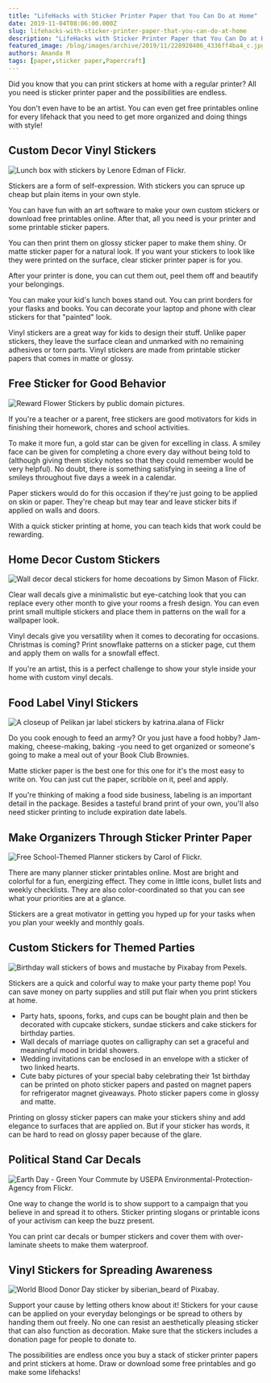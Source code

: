 ```yaml
---
title: "LifeHacks with Sticker Printer Paper that You Can Do at Home"
date: 2019-11-04T08:06:00.000Z
slug: lifehacks-with-sticker-printer-paper-that-you-can-do-at-home
description: "LifeHacks with Sticker Printer Paper that You Can Do at Home"
featured_image: /blog/images/archive/2019/11/228920406_4336ff4ba4_c.jpg
authors: Amanda M
tags: [paper,sticker paper,Papercraft]
---
```


Did you know that you can print stickers at home with a regular printer? All you need is sticker printer paper and the possibilities are endless.

You don't even have to be an artist. You can even get free printables online for every lifehack that you need to get more organized and doing things with style!

## Custom Decor Vinyl Stickers

![Lunch box with stickers by Lenore Edman of Flickr.](/blog/images/tin-box-storage.png "Lunch box with stickers by Lenore Edman of Flickr.")


Stickers are a form of self-expression. With stickers you can spruce up cheap but plain items in your own style.

You can have fun with an art software to make your own custom stickers or download free printables online. After that, all you need is your printer and some printable sticker papers.

You can then print them on glossy sticker paper to make them shiny. Or matte sticker paper for a natural look. If you want your stickers to look like they were printed on the surface, clear sticker printer paper is for you.

After your printer is done, you can cut them out, peel them off and beautify your belongings.

You can make your kid's lunch boxes stand out. You can print borders for your flasks and books. You can decorate your laptop and phone with clear stickers for that "painted" look.

Vinyl stickers are a great way for kids to design their stuff. Unlike paper stickers, they leave the surface clean and unmarked with no remaining adhesives or torn parts. Vinyl stickers are made from printable sticker papers that comes in matte or glossy.

## Free Sticker for Good Behavior

![Reward Flower Stickers by public domain pictures.](/blog/images/flowers-sticker-label.png "Reward Flower Stickers by public domain pictures.")


If you're a teacher or a parent, free stickers are good motivators for kids in finishing their homework, chores and school activities.

To make it more fun, a gold star can be given for excelling in class. A smiley face can be given for completing a chore every day without being told to (although giving them sticky notes so that they could remember would be very helpful). No doubt, there is something satisfying in seeing a line of smileys throughout five days a week in a calendar.

Paper stickers would do for this occasion if they're just going to be applied on skin or paper. They're cheap but may tear and leave sticker bits if applied on walls and doors.

With a quick sticker printing at home, you can teach kids that work could be rewarding.

## Home Decor Custom Stickers

![Wall decor decal stickers for home decoations by Simon Mason of Flickr.](/blog/images/flower-decals-living-room.png "Wall decor decal stickers for home decoations by Simon Mason of Flickr.")


Clear wall decals give a minimalistic but eye-catching look that you can replace every other month to give your rooms a fresh design. You can even print small multiple stickers and place them in patterns on the wall for a wallpaper look.

Vinyl decals give you versatility when it comes to decorating for occasions. Christmas is coming? Print snowflake patterns on a sticker page, cut them and apply them on walls for a snowfall effect.

If you're an artist, this is a perfect challenge to show your style inside your home with custom vinyl decals.

## Food Label Vinyl Stickers

![A closeup of Pelikan jar label stickers by katrina.alana of Flickr](/blog/images/small-sticker-labeling.png "A closeup of Pelikan jar label stickers by katrina.alana of Flickr")


Do you cook enough to feed an army? Or you just have a food hobby? Jam-making, cheese-making, baking -you need to get organized or someone's going to make a meal out of your Book Club Brownies.

Matte sticker paper is the best one for this one for it's the most easy to write on. You can just cut the paper, scribble on it, peel and apply.

If you're thinking of making a food side business, labeling is an important detail in the package. Besides a tasteful brand print of your own, you'll also need sticker printing to include expiration date labels.

## Make Organizers Through Sticker Printer Paper

![Free School-Themed Planner stickers by Carol of Flickr.](/blog/images/journaling-stickers.png "Free School-Themed Planner stickers by Carol of Flickr.")


There are many planner sticker printables online. Most are bright and colorful for a fun, energizing effect. They come in little icons, bullet lists and weekly checklists. They are also color-coordinated so that you can see what your priorities are at a glance.

Stickers are a great motivator in getting you hyped up for your tasks when you plan your weekly and monthly goals.

## Custom Stickers for Themed Parties

![Birthday wall stickers of bows and mustache by Pixabay from Pexels.](/blog/images/black-gold-chevron-party-decor.png "Birthday wall stickers of bows and mustache by Pixabay from Pexels. ")

Stickers are a quick and colorful way to make your party theme pop! You can save money on party supplies and still put flair when you print stickers at home.
* Party hats, spoons, forks, and cups can be bought plain and then be decorated with cupcake stickers, sundae stickers and cake stickers for birthday parties.
* Wall decals of marriage quotes on calligraphy can set a graceful and meaningful mood in bridal showers.
* Wedding invitations can be enclosed in an envelope with a sticker of two linked hearts.
* Cute baby pictures of your special baby celebrating their 1st birthday can be printed on photo sticker papers and pasted on magnet papers for refrigerator magnet giveaways. Photo sticker papers come in glossy and matte.

Printing on glossy sticker papers can make your stickers shiny and add elegance to surfaces that are applied on. But if your sticker has words, it can be hard to read on glossy paper because of the glare.

## Political Stand Car Decals

![Earth Day - Green Your Commute by USEPA Environmental-Protection-Agency from Flickr.](/blog/images/epa-sign.png "Earth Day - Green Your Commute by USEPA Environmental-Protection-Agency from Flickr.")


One way to change the world is to show support to a campaign that you believe in and spread it to others. Sticker printing slogans or printable icons of your activism can keep the buzz present.

You can print car decals or bumper stickers and cover them with over-laminate sheets to make them waterproof.

## Vinyl Stickers for Spreading Awareness

![World Blood Donor Day sticker by siberian_beard of Pixabay.](/blog/images/world-blood-donor-day.png "World Blood Donor Day sticker by siberian_beard of Pixabay.")

Support your cause by letting others know about it! Stickers for your cause can be applied on your everyday belongings or be spread to others by handing them out freely. No one can resist an aesthetically pleasing sticker that can also function as decoration. Make sure that the stickers includes a donation page for people to donate to.

The possibilities are endless once you buy a stack of sticker printer papers and print stickers at home. Draw or download some free printables and go make some lifehacks!